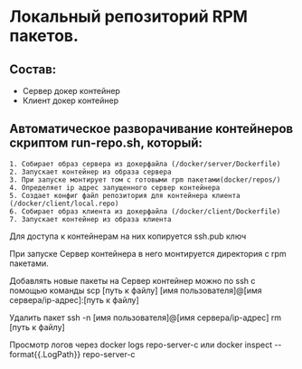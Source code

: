 # Локальный репозиторий RPM пакетов.

## Состав:
  - Сервер докер контейнер
  - Клиент докер контейнер

## Автоматическое разворачивание контейнеров скриптом run-repo.sh, который:
	1. Собирает образ сервера из докерфайла (/docker/server/Dockerfile)
	2. Запускает контейнер из образа сервера
	3. При запуске монтирует том с готовыми rpm пакетами(docker/repos/)
	4. Определяет ip адрес запущенного сервер контейнера
	5. Создает конфиг файл репозитория для контейнера клиента (/docker/client/local.repo)
	6. Собирает образ клиента из докерфайла (/docker/client/Dockerfile)
	7. Запускает контейнер из образа клиента
	
Для доступа к контейнерам на них копируется ssh.pub ключ

При запуске Сервер контейнера в него монтируется директория с rpm пакетами. 

Добавлять новые пакеты на Сервер контейнер можно по ssh с помощью команды scp [путь к файлу] [имя пользователя]@[имя сервера/ip-адрес]:[путь к файлу]

Удалить пакет ssh -n [имя пользователя]@[имя сервера/ip-адрес] rm [путь к файлу]

Просмотр логов через docker logs repo-server-c или docker inspect --format{{.LogPath}} repo-server-c
